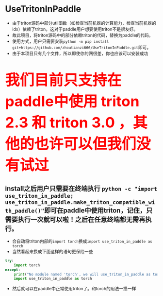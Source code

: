 # UseTritonInPaddle




- 由于triton源码中部分util函数（如检查当前机器的计算能力，检查当前机器的idx）依赖了triton，这对于paddle用户想要使用triton不是很友好。
- 故此项目，将triton源码中的部分依赖triton的代码，替换为paddle的代码。
- 使用方式，用户只需要安装`python -m pip install git+https://github.com/zhoutianzi666/UseTritonInPaddle.git`即可。
- 由于本项目只有几个文件，所以即使你的网很差，你也应该可以安装成功

# <font color=red size=15> 我们目前只支持在paddle中使用 triton 2.3 和 triton 3.0 ，其他的也许可以但我们没有试过</font>


## install之后用户只需要在终端执行 `python -c "import use_triton_in_paddle; use_triton_in_paddle.make_triton_compatible_with_paddle()"`即可在paddle中使用triton，记住，只需要执行一次就可以啦！之后在任意终端都无需再执行。

- 会自动将triton内部的`import torch`换成`import use_triton_in_paddle as torch`
- 当然看起来换成下面这样的语句更保险一些
```py
try:
    import torch
except:
    print("No module named 'torch', we will use_triton_in_paddle as torch inside triton")
    import use_triton_in_paddle as torch
```

- 然后就可以在paddle中正常使用triton了。和torch的用法一摸一样










